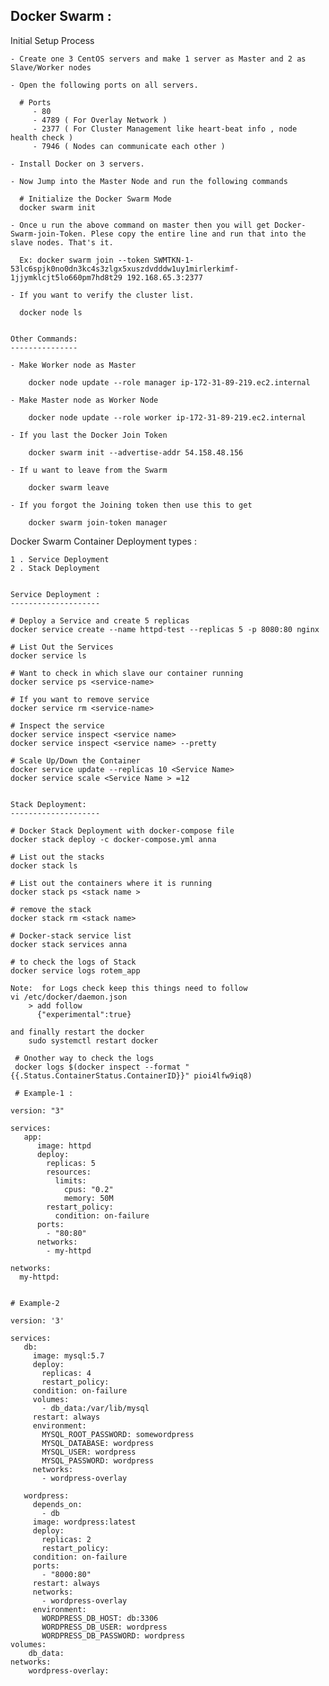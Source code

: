 Docker Swarm :
--------------

Initial Setup Process 

	- Create one 3 CentOS servers and make 1 server as Master and 2 as Slave/Worker nodes

    - Open the following ports on all servers.
	
	  # Ports
	     - 80
		 - 4789 ( For Overlay Network )
		 - 2377 ( For Cluster Management like heart-beat info , node health check )
		 - 7946 ( Nodes can communicate each other )
		 
	- Install Docker on 3 servers.
	
	- Now Jump into the Master Node and run the following commands
	
	  # Initialize the Docker Swarm Mode
	  docker swarm init

	- Once u run the above command on master then you will get Docker-Swarm-join-Token. Plese copy the entire line and run that into the slave nodes. That's it.

	  Ex: docker swarm join --token SWMTKN-1-53lc6spjk0no0dn3kc4s3zlgx5xuszdvdddw1uy1mirlerkimf-1jjymklcjt5lo660pm7hd8t29 192.168.65.3:2377

    - If you want to verify the cluster list.
   
      docker node ls

    
    Other Commands:
    ---------------
    
    - Make Worker node as Master

		docker node update --role manager ip-172-31-89-219.ec2.internal
		
	- Make Master node as Worker Node
	
		docker node update --role worker ip-172-31-89-219.ec2.internal
		
	- If you last the Docker Join Token
	
		docker swarm init --advertise-addr 54.158.48.156
		
	- If u want to leave from the Swarm
	
	    docker swarm leave
		
    - If you forgot the Joining token then use this to get
	
		docker swarm join-token manager
		
	
	

Docker Swarm Container Deployment types :

	1 . Service Deployment  
	2 . Stack Deployment 
	
	
	Service Deployment :
	--------------------
	
	# Deploy a Service and create 5 replicas
	docker service create --name httpd-test --replicas 5 -p 8080:80 nginx
	
	# List Out the Services
	docker service ls
	
	# Want to check in which slave our container running
	docker service ps <service-name>
	
	# If you want to remove service 
	docker service rm <service-name>
	
	# Inspect the service
	docker service inspect <service name>
	docker service inspect <service name> --pretty
	
	# Scale Up/Down the Container
	docker service update --replicas 10 <Service Name>
	docker service scale <Service Name > =12
	
	
	Stack Deployment:
	--------------------

    # Docker Stack Deployment with docker-compose file
    docker stack deploy -c docker-compose.yml anna

    # List out the stacks 
    docker stack ls

    # List out the containers where it is running
    docker stack ps <stack name >

    # remove the stack
    docker stack rm <stack name>

    # Docker-stack service list
    docker stack services anna

    # to check the logs of Stack
    docker service logs rotem_app

    Note:  for Logs check keep this things need to follow 
    vi /etc/docker/daemon.json
		> add follow
		  {"experimental":true}
		  
	and finally restart the docker
		sudo systemctl restart docker
		
     # Onother way to check the logs 
     docker logs $(docker inspect --format "{{.Status.ContainerStatus.ContainerID}}" pioi4lfw9iq8)
	
     # Example-1 :
	 
	version: "3"

	services:
	   app:
		  image: httpd
		  deploy:
			replicas: 5
			resources:
			  limits:
				cpus: "0.2"
				memory: 50M
			restart_policy:
			  condition: on-failure
		  ports:
			- "80:80"
		  networks:
			- my-httpd

	networks:
	  my-httpd:
	  
	  
    # Example-2
    
    version: '3'

	services:
	   db:
	     image: mysql:5.7
	     deploy:
	       replicas: 4
	       restart_policy:
		 condition: on-failure
	     volumes:
	       - db_data:/var/lib/mysql
	     restart: always
	     environment:
	       MYSQL_ROOT_PASSWORD: somewordpress
	       MYSQL_DATABASE: wordpress
	       MYSQL_USER: wordpress
	       MYSQL_PASSWORD: wordpress
	     networks:
	       - wordpress-overlay

	   wordpress:
	     depends_on:
	       - db
	     image: wordpress:latest
	     deploy:
	       replicas: 2
	       restart_policy:
		 condition: on-failure
	     ports:
	       - "8000:80"
	     restart: always
	     networks:
	       - wordpress-overlay
	     environment:
	       WORDPRESS_DB_HOST: db:3306
	       WORDPRESS_DB_USER: wordpress
	       WORDPRESS_DB_PASSWORD: wordpress
	volumes:
	    db_data:
	networks:
	    wordpress-overlay:


